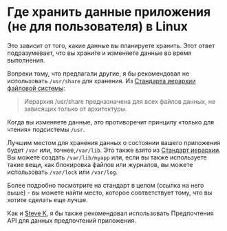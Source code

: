 # Где хранить данные приложения (не для пользователя) в Linux

Это зависит от того, какие данные вы планируете хранить. Этот ответ подразумевает, что вы храните и изменяете данные во время выполнения.

Вопреки тому, что предлагали другие, я бы рекомендовал не использовать `/usr/share` для хранения. Из [Стандарта иерархии файловой системы](http://www.pathname.com/fhs/pub/fhs-2.3.html#USRSHAREARCHITECTUREINDEPENDENTDATA):

> Иерархия /usr/share предназначена для всех файлов данных, не зависящих только от архитектуры.

Когда вы изменяете данные, это противоречит принципу «только для чтения» подсистемы `/usr`.

Лучшим местом для хранения данных о состоянии вашего приложения будет `/var` или, точнее,`/var/lib`. Это также взято из [Стандарт иерархии](http://www.pathname.com/fhs/pub/fhs-2.3.html#THEVARHIERARCHY). Вы можете создать `/var/lib/myapp` или, если вы также используете такие вещи, как блокировка файлов или журналов, вы можете использовать `/var/lock` или `/var/log`.

Более подробно посмотрите на стандарт в целом (ссылка на него выше) - вы можете найти место, которое соответствует тому, что вы хотите сделать еще лучше.

Как и [Steve K](https://stackoverflow.com/questions/1510104/where-to-store-application-data-non-user-specific-on-linux/1510182#1510182), я бы также рекомендовал использовать Предпочтения API для данных предпочтений приложения.
